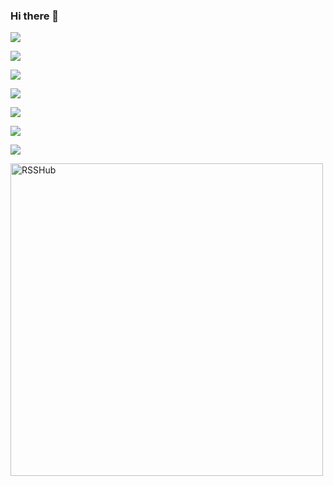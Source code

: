 ### Hi there 👋

<!--
**nanbowaner/nanbowaner** is a ✨ _special_ ✨ repository because its `README.md` (this file) appears on your GitHub profile.

Here are some ideas to get you started:

- 🔭 I’m currently working on ...
- 🌱 I’m currently learning ...
- 👯 I’m looking to collaborate on ...
- 🤔 I’m looking for help with ...
- 💬 Ask me about ...
- 📫 How to reach me: ...
- 😄 Pronouns: ...
- ⚡ Fun fact: ...
-->

![](https://github-readme-stats.vercel.app/api?username=nanbowaner&theme=dark)





![](https://img.shields.io/website?down_message=offline&label=cmx&up_message=online&url=https%3A%2F%2Fm.cmx.im)

![](https://img.shields.io/website?down_message=offline&label=inoreader&up_message=online&url=https%3A%2F%2Fwww.inoreader.com)

![](https://img.shields.io/website?down_message=offline&label=archive.ph&up_message=online&url=https%3A%2F%2Farchive.ph%2F)

![](https://img.shields.io/website?down_message=offline&label=cloud.disroot&up_message=online&url=https%3A%2F%2Fcloud.disroot.org%2F)

![](https://img.shields.io/website?down_message=offline&label=bgm.tv&up_message=online&url=https%3A%2F%2Fbgm.tv%2F) 


  
  
  
  
  
  
![](https://bingpic.wd-api.com/latest.jpeg)

<img src="https://bingpic.wd-api.com/latest.jpeg" alt="RSSHub" width="500">
